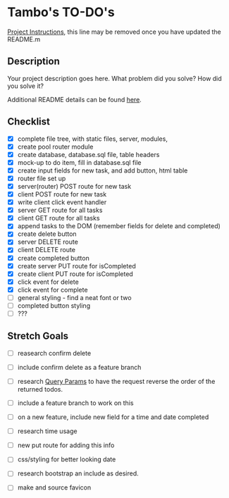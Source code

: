 # Tambo's TO-DO's

[Project Instructions](./INSTRUCTIONS.md), this line may be removed once you have updated the README.m

## Description

Your project description goes here. What problem did you solve? How did you solve it?

Additional README details can be found [here](https://github.com/PrimeAcademy/readme-template/blob/master/README.md).

## Checklist

- [x] complete file tree, with static files, server, modules, 
- [x] create pool router module
- [x] create database, database.sql file, table headers
- [x] mock-up to do item, fill in database.sql file
- [x] create input fields for new task, and add button, html table
- [x] router file set up
- [x] server(router) POST route for new task
- [x] client POST route for new task
- [x] write client click event handler
- [x] server GET route for all tasks
- [x] client GET route for all tasks
- [x] append tasks to the DOM (remember fields for delete and completed)
- [x] create delete button
- [x] server DELETE route
- [x] client DELETE route
- [x] create completed button
- [x] create server PUT route for isCompleted
- [x] create client PUT route for isCompleted
- [x] click event for delete
- [x] click event for complete
- [ ] general styling - find a neat font or two
- [ ] completed button styling
- [ ] ??? 

## Stretch Goals

- [ ] reasearch confirm delete
- [ ] include confirm delete as a feature branch
- [ ] research [Query Params](https://expressjs.com/en/api.html#req.query) to have the request reverse the order of the returned todos.
- [ ] include a feature branch to work on this
- [ ] on a new feature, include new field for a time and date completed
- [ ] research time usage
- [ ] new put route for adding this info
- [ ] css/styling for better looking date
- [ ] research bootstrap an include as desired.
- [ ] make and source favicon

